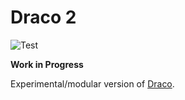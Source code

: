 # Draco 2

![Test](https://github.com/harshil93r/draco2/workflows/Test/badge.svg)

**Work in Progress**

Experimental/modular version of [Draco](https://github.com/uwdata/draco).
